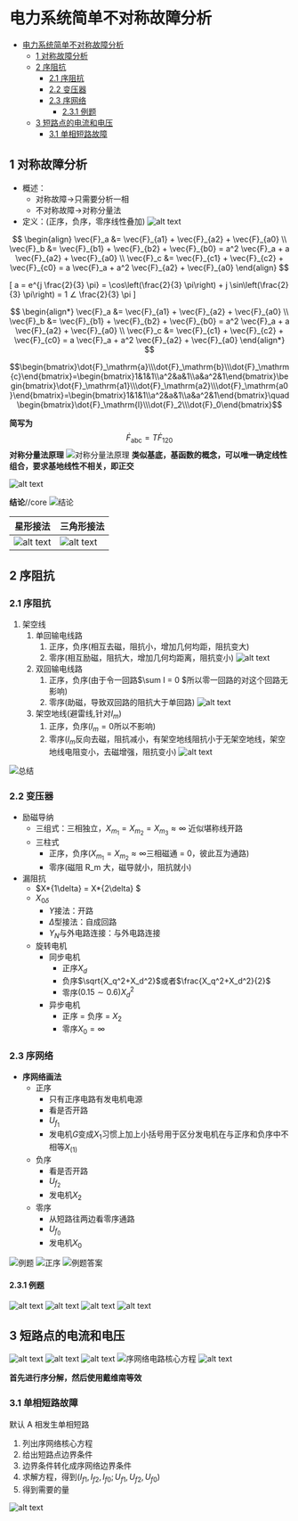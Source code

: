 # 电力系统简单不对称故障分析

- [电力系统简单不对称故障分析](#电力系统简单不对称故障分析)
  - [1 对称故障分析](#1-对称故障分析)
  - [2 序阻抗](#2-序阻抗)
    - [2.1 序阻抗](#21-序阻抗)
    - [2.2 变压器](#22-变压器)
    - [2.3 序网络](#23-序网络)
      - [2.3.1 例题](#231-例题)
  - [3 短路点的电流和电压](#3-短路点的电流和电压)
    - [3.1 单相短路故障](#31-单相短路故障)

## 1 对称故障分析

- 概述：
  - 对称故障->只需要分析一相
  - 不对称故障->对称分量法
- 定义：(正序，负序，零序线性叠加)
  ![alt text](image-1.png)

$$
\begin{align}
\vec{F}_a &= \vec{F}_{a1} + \vec{F}_{a2} + \vec{F}_{a0} \\
\vec{F}_b &= \vec{F}_{b1} + \vec{F}_{b2} + \vec{F}_{b0} = a^2 \vec{F}_a + a \vec{F}_{a2} + \vec{F}_{a0} \\
\vec{F}_c &= \vec{F}_{c1} + \vec{F}_{c2} + \vec{F}_{c0} = a \vec{F}_a + a^2 \vec{F}_{a2} + \vec{F}_{a0}
\end{align}
$$

\[
a = e^{j \frac{2}{3} \pi} = \cos\left(\frac{2}{3} \pi\right) + j \sin\left(\frac{2}{3} \pi\right) = 1 ∠ \frac{2}{3} \pi
\]

$$
\begin{align*}
\vec{F}_a &= \vec{F}_{a1} + \vec{F}_{a2} + \vec{F}_{a0} \\
\vec{F}_b &= \vec{F}_{b1} + \vec{F}_{b2} + \vec{F}_{b0} = a^2 \vec{F}_a + a \vec{F}_{a2} + \vec{F}_{a0} \\
\vec{F}_c &= \vec{F}_{c1} + \vec{F}_{c2} + \vec{F}_{c0} = a \vec{F}_a + a^2 \vec{F}_{a2} + \vec{F}_{a0}
\end{align*}
$$

$$\begin{bmatrix}\dot{F}_\mathrm{a}\\\dot{F}_\mathrm{b}\\\dot{F}_\mathrm{c}\end{bmatrix}=\begin{bmatrix}1&1&1\\a^2&a&1\\a&a^2&1\end{bmatrix}\begin{bmatrix}\dot{F}_\mathrm{a1}\\\dot{F}_\mathrm{a2}\\\dot{F}_\mathrm{a0}\end{bmatrix}=\begin{bmatrix}1&1&1\\a^2&a&1\\a&a^2&1\end{bmatrix}\quad\begin{bmatrix}\dot{F}_\mathrm{l}\\\dot{F}_2\\\dot{F}_0\end{bmatrix}$$

**简写为**
$$\dot{F}_{\mathrm{abc}}=T\dot{F}_{120}$$
**对称分量法原理**
![对称分量法原理](image-5.png)
**类似基底，基函数的概念，可以唯一确定线性组合，要求基地线性不相关，即正交**

![alt text](image-2.png)

**结论**//core
![结论](image-4.png)

| 星形接法                 | 三角形接法               |
| ------------------------ | ------------------------ |
| ![alt text](image-3.png) | ![alt text](image-6.png) |

## 2 序阻抗

### 2.1 序阻抗

1.  架空线
    1. 单回输电线路
       1. 正序，负序(相互去磁，阻抗小，增加几何均距，阻抗变大)
       2. 零序(相互励磁，阻抗大，增加几何均距离，阻抗变小)
          ![alt text](image-9.png)
    2. 双回输电线路
       1. 正序，负序(由于令一回路$\sum I = 0 $所以零一回路的对这个回路无影响)
       2. 零序(助磁，导致双回路的阻抗大于单回路)
          ![alt text](image-10.png)
    3. 架空地线(避雷线,针对$I_m$)
       1. 正序，负序($I_m = 0$所以不影响)
       2. 零序($I_m$反向去磁，阻抗减小，有架空地线阻抗小于无架空地线，架空地线电阻变小，去磁增强，阻抗变小)
          ![alt text](image-8.png)

![总结](image-7.png)

### 2.2 变压器

- 励磁导纳
  - 三组式：三相独立，$X_{m_1}=X_{m_2}=X_{m_3}\approx\infty$ 近似堪称线开路
  - 三柱式
    - 正序，负序($X_{m_1} = X_{m_2} \approx \infty$三相磁通 = 0，彼此互为通路)
    - 零序(磁阻 R_m 大，磁导就小，阻抗就小)
- 漏阻抗
  - $X*{1\delta} = X*{2\delta} $
  - $X_{0\delta}$
    - $Y$接法：开路
    - $\Delta$型接法：自成回路
    - $Y_N$与外电路连接：与外电路连接
  - 旋转电机
    - 同步电机
      - 正序$X_d$
      - 负序$\sqrt{X_q^2+X_d^2}$或者$\frac{X_q^2+X_d^2}{2}$
      - 零序$(0.15 \sim0.6)X_d^2$
    - 异步电机
      - 正序 = 负序 = $X_2$
      - 零序$X_0 = \infty$

### 2.3 序网络

- **序网络画法**
  - 正序
    - 只有正序电路有发电机电源
    - 看是否开路
    - $U_{f_1}$
    - 发电机$G$变成$X_1$习惯上加上小括号用于区分发电机在与正序和负序中不相等$X_{(1)}$
  - 负序
    - 看是否开路
    - $U_{f_2}$
    - 发电机$X_2$
  - 零序
    - 从短路往两边看零序通路
    - $U_{f_0}$
    - 发电机$X_0$

![例题](image-11.png)
![正序](image-12.png)
![例题答案](IMG_20241126_092125.jpg)

#### 2.3.1 例题

![alt text](image-13.png)
![alt text](image-14.png)
![alt text](image-15.png)
![alt text](image-16.png)

## 3 短路点的电流和电压

![alt text](image-17.png)
![alt text](image-18.png)
![alt text](image-19.png)
![序网络电路核心方程](image-20.png)
![alt text](image-21.png)

**首先进行序分解，然后使用戴维南等效**

### 3.1 单相短路故障

默认 A 相发生单相短路

1. 列出序网络核心方程
2. 给出短路点边界条件
3. 边界条件转化成序网络边界条件
4. 求解方程，得到($I_{f1},I_{f2},I_{f0};U_{f1},U_{f2},U_{f0}$)
5. 得到需要的量

![alt text](image-22.png)
